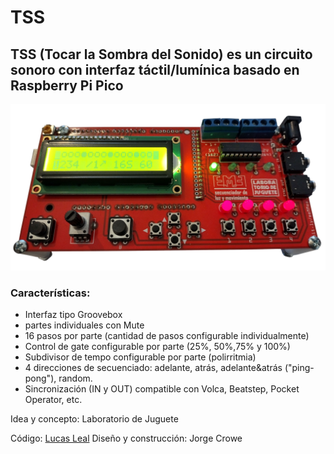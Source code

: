 # TSS
## TSS (Tocar la Sombra del Sonido) es un circuito sonoro con interfaz táctil/lumínica basado en Raspberry Pi Pico

 ![alt tag](https://github.com/labodejuguete/EME/blob/main/eme.jpg)

### Características:
+ Interfaz tipo Groovebox
+  partes individuales con Mute
+ 16 pasos por parte (cantidad de pasos configurable individualmente)
+ Control de gate configurable por parte (25%, 50%,75% y 100%)
+ Subdivisor de tempo configurable por parte (polirritmia)
+ 4 direcciones de secuenciado: adelante, atrás, adelante&atrás ("ping-pong"), random.
+ Sincronización (IN y OUT) compatible con Volca, Beatstep, Pocket Operator, etc.

Idea y concepto: Laboratorio de Juguete

Código: [Lucas Leal](https://www.instagram.com/lucas.__.leal/?hl=en)
Diseño y construcción: Jorge Crowe



